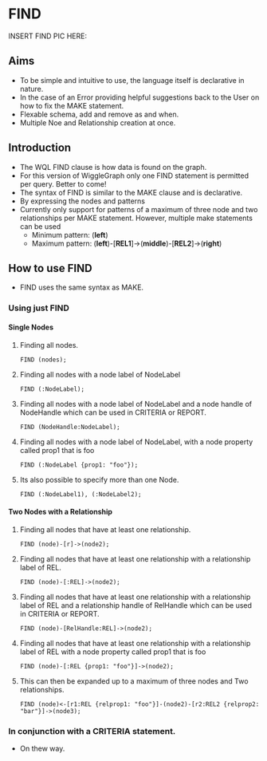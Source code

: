 # FIND

INSERT FIND PIC HERE:

## Aims
* To be simple and intuitive to use, the language itself is declarative in nature.
* In the case of an Error providing helpful suggestions back to the User on how to fix the MAKE statement.
* Flexable schema, add and remove as and when.
* Multiple Noe and Relationship creation at once.

## Introduction
* The WQL FIND clause is how data is found on the graph.
* For this version of WiggleGraph only one FIND statement is permitted per query. Better to come!
* The syntax of FIND is similar to the MAKE clause and is declarative.
* By expressing the nodes and patterns
* Currently only support for patterns of a maximum of three node and two relationships per MAKE statement. However, multiple make statements can be used
    * Minimum pattern:  (**left**)
    * Maximum pattern:  (**left**)-[**REL1**]->(**middle**)-[**REL2**]->(**right**)

## How to use FIND

* FIND uses the same syntax as MAKE.

### Using just FIND

#### Single Nodes

1. Finding all nodes.
   ```
   FIND (nodes);
   ```
2. Finding all nodes with a node label of NodeLabel
   ```
   FIND (:NodeLabel);
   ```
3. Finding all nodes with a node label of NodeLabel and a node handle of NodeHandle which can be used in CRITERIA or REPORT.
   ```
   FIND (NodeHandle:NodeLabel);
   ```
4. Finding all nodes with a node label of NodeLabel, with a node property called prop1 that is foo
   ```
   FIND (:NodeLabel {prop1: "foo"});
   ```
5. Its also possible to specify more than one Node.
   ```
   FIND (:NodeLabel1), (:NodeLabel2);
   ```

#### Two Nodes with a Relationship
1. Finding all nodes that have at least one relationship.
   ```
   FIND (node)-[r]->(node2);
   ```
2. Finding all nodes that have at least one relationship with a relationship label of REL.
   ```
   FIND (node)-[:REL]->(node2);
   ```
5. Finding all nodes that have at least one relationship with a relationship label of REL and a relationship handle of RelHandle which can be used in CRITERIA or REPORT.
   ```
   FIND (node)-[RelHandle:REL]->(node2);
   ```
4. Finding all nodes that have at least one relationship with a relationship label of REL with a node property called prop1 that is foo
   ```
   FIND (node)-[:REL {prop1: "foo"}]->(node2);
   ```
5. This can then be expanded up to a maximum of three nodes and Two relationships.
   ```
   FIND (node)<-[r1:REL {relprop1: "foo"}]-(node2)-[r2:REL2 {relprop2: "bar"}]->(node3);
   ```


### In conjunction with a CRITERIA statement.
* On thew way.
